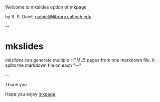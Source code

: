
Welcome to mkslides option of mkpage

by R. S. Doiel, <rsdoiel@library.caltech.edu>

--

# mkslides

_mkslides_ can generate multiple HTML5 pages from
one markdown file.  It splits the markdown file
on each "--" 

--

Thank you

Hope you enjoy [mkpage](https://github.com/caltechlbrary/mkpage)

